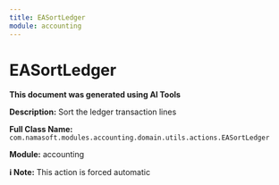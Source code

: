 ```yaml
---
title: EASortLedger
module: accounting
---
```



<div class='entity-flows'>

# EASortLedger

**This document was generated using AI Tools**

**Description:** Sort the ledger transaction lines

**Full Class Name:** `com.namasoft.modules.accounting.domain.utils.actions.EASortLedger`

**Module:** accounting

**ℹ️ Note:** This action is forced automatic


</div>

